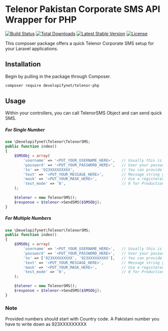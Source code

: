 # Telenor Pakistan Corporate SMS API Wrapper for PHP

<a href="https://travis-ci.org/developifynet/telenor-php"><img src="https://travis-ci.org/laravel/framework.svg" alt="Build Status"></a>
<a href="https://packagist.org/packages/developifynet/telenor-php"><img src="https://poser.pugx.org/developifynet/telenor-php/d/total.svg" alt="Total Downloads"></a>
<a href="https://packagist.org/packages/developifynet/telenor-php"><img src="https://poser.pugx.org/developifynet/telenor-php/v/stable.svg" alt="Latest Stable Version"></a>
<a href="https://packagist.org/packages/developifynet/telenor-php"><img src="https://poser.pugx.org/developifynet/telenor-php/license.svg" alt="License"></a>

This composer package offers a quick Telenor Corporate SMS setup for your Laravel applications.

## Installation

Begin by pulling in the package through Composer.

```bash
composer require developifynet/telenor-php
```

## Usage

Within your controllers, you can call TelenorSMS Object and can send quick SMS.



##### For Single Number
```php
use \Developifynet\Telenor\TelenorSMS;
public function index()
{
    $SMSObj = array(
        'username' => '<PUT_YOUR_USERNAME_HERE>',   // Usually this is mobile number
        'password' => '<PUT_YOUR_PASSWORD_HERE>',   // User your password here
        'to' => '923XXXXXXXXX',                     // You can provide single number as string or an array of numbers
        'text' => '<PUT_YOUR_MESSAGE_HERE>',        // Message string you want to send to provided number(s)
        'mask' => '<PUT_YOUR_MASK_HERE>',           // Use a registered mask with Telenor
        'test_mode' => '0',                         // 0 for Production, 1 for Mocking as Test
    );
    
    $telenor = new TelenorSMS();
    $response = $telenor->SendSMS($SMSObj);
}
```

##### For Multiple Numbers
```php
use \Developifynet\Telenor\TelenorSMS;
public function index()
{
    $SMSObj = array(
        'username' => '<PUT_YOUR_USERNAME_HERE>',   // Usually this is mobile number
        'password' => '<PUT_YOUR_PASSWORD_HERE>',   // User your password here
        'to' => ['923XXXXXXXXX', '923XXXXXXXXX'],   // You can provide single number as string or an array of numbers
        'text' => '<PUT_YOUR_MESSAGE_HERE>',        // Message string you want to send to provided number(s)
        'mask' => '<PUT_YOUR_MASK_HERE>',           // Use a registered mask with Telenor
        'test_mode' => '0',                         // 0 for Production, 1 for Mocking as Test
    );
    
    $telenor = new TelenorSMS();
    $response = $telenor->SendSMS($SMSObj);
}
```

### Note
Provided numbers should start with Country code. A Pakistani number you have to write down as 923XXXXXXXXX